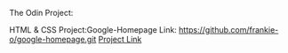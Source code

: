 The Odin Project:

HTML & CSS Project:Google-Homepage 
Link: https://github.com/frankie-o/google-homepage.git 
<a href="http://www.theodinproject.com/web-development-101/html-css">Project Link</a>